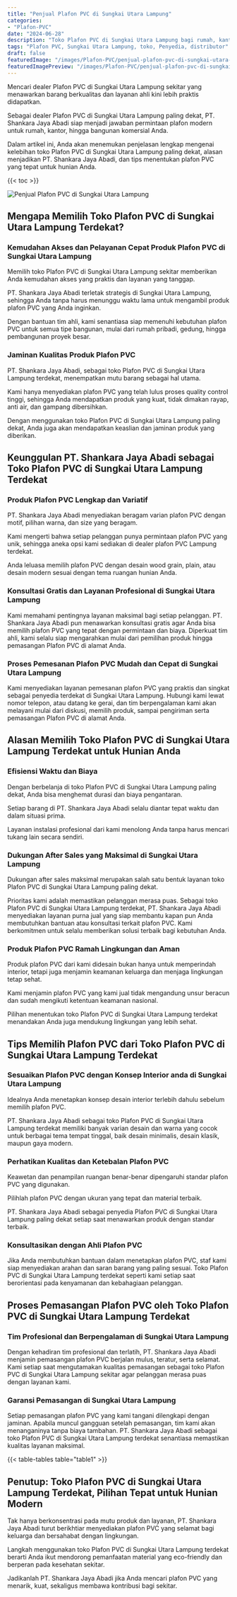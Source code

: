 ```yaml
---
title: "Penjual Plafon PVC di Sungkai Utara Lampung"
categories:
- "Plafon-PVC"
date: "2024-06-28"
description: "Toko Plafon PVC di Sungkai Utara Lampung bagi rumah, kantor, serta gerai. Produk berkualitas, beragam motif, variasi warna elegan, beserta servis instalasi dikerjakan oleh teknisi profesional serta garansi resmi!|Jasa distribusi Plafon PVC di Sungkai Utara Lampung bagi keperluan tempat tinggal, office, atau gerai, dengan material terbaik dan pemasangan oleh teknisi ahli dan jaminan resmi.|Pilihan Plafon PVC di Sungkai Utara Lampung yang andal untuk hunian, kantor, dan gerai, bersama material unggulan dan instalasi oleh tenaga ahli profesional serta kepastian resmi.|Penjualan Plafon PVC di Sungkai Utara Lampung bagi rumah, kantor, serta toko, beserta material terbaik dan penempatan ditangani oleh teknisi ahli, lengkap beserta kepastian resmi.}"
tags: "Plafon PVC, Sungkai Utara Lampung, toko, Penyedia, distributor"
draft: false
featuredImage: "/images/Plafon-PVC/penjual-plafon-pvc-di-sungkai-utara-lampung.png"
featuredImagePreview: "/images/Plafon-PVC/penjual-plafon-pvc-di-sungkai-utara-lampung.png"
---
```


Mencari dealer Plafon PVC di Sungkai Utara Lampung sekitar yang menawarkan barang berkualitas dan layanan ahli kini lebih praktis didapatkan.

Sebagai dealer Plafon PVC di Sungkai Utara Lampung paling dekat, PT. Shankara Jaya Abadi siap menjadi jawaban permintaan plafon modern untuk rumah, kantor, hingga bangunan komersial Anda.

Dalam artikel ini, Anda akan menemukan penjelasan lengkap mengenai kelebihan toko Plafon PVC di Sungkai Utara Lampung paling dekat, alasan menjadikan PT. Shankara Jaya Abadi, dan tips menentukan plafon PVC yang tepat untuk hunian Anda.

{{< toc >}}

![Penjual Plafon PVC di Sungkai Utara Lampung](/images/Plafon-PVC/Penjual-Plafon-PVC-di-Sungkai-Utara-Lampung.png)

## Mengapa Memilih Toko Plafon PVC di Sungkai Utara Lampung Terdekat?

### Kemudahan Akses dan Pelayanan Cepat Produk Plafon PVC di Sungkai Utara Lampung

Memilih toko Plafon PVC di Sungkai Utara Lampung sekitar memberikan Anda kemudahan akses yang praktis dan layanan yang tanggap.

PT. Shankara Jaya Abadi terletak strategis di Sungkai Utara Lampung, sehingga Anda tanpa harus menunggu waktu lama untuk mengambil produk plafon PVC yang Anda inginkan.

Dengan bantuan tim ahli, kami senantiasa siap memenuhi kebutuhan plafon PVC untuk semua tipe bangunan, mulai dari rumah pribadi, gedung, hingga pembangunan proyek besar.

### Jaminan Kualitas Produk Plafon PVC

PT. Shankara Jaya Abadi, sebagai toko Plafon PVC di Sungkai Utara Lampung terdekat, menempatkan mutu barang sebagai hal utama.

Kami hanya menyediakan plafon PVC yang telah lulus proses quality control tinggi, sehingga Anda mendapatkan produk yang kuat, tidak dimakan rayap, anti air, dan gampang dibersihkan.

Dengan menggunakan toko Plafon PVC di Sungkai Utara Lampung paling dekat, Anda juga akan mendapatkan keaslian dan jaminan produk yang diberikan.

## Keunggulan PT. Shankara Jaya Abadi sebagai Toko Plafon PVC di Sungkai Utara Lampung Terdekat

### Produk Plafon PVC Lengkap dan Variatif

PT. Shankara Jaya Abadi menyediakan beragam varian plafon PVC dengan motif, pilihan warna, dan size yang beragam.

Kami mengerti bahwa setiap pelanggan punya permintaan plafon PVC yang unik, sehingga aneka opsi kami sediakan di dealer plafon PVC Lampung terdekat.

Anda leluasa memilih plafon PVC dengan desain wood grain, plain, atau desain modern sesuai dengan tema ruangan hunian Anda.

### Konsultasi Gratis dan Layanan Profesional di Sungkai Utara Lampung

Kami memahami pentingnya layanan maksimal bagi setiap pelanggan. PT. Shankara Jaya Abadi pun menawarkan konsultasi gratis agar Anda bisa memilih plafon PVC yang tepat dengan permintaan dan biaya. Diperkuat tim ahli, kami selalu siap mengarahkan mulai dari pemilihan produk hingga pemasangan Plafon PVC di alamat Anda.

### Proses Pemesanan Plafon PVC Mudah dan Cepat di Sungkai Utara Lampung

Kami menyediakan layanan pemesanan plafon PVC yang praktis dan singkat sebagai penyedia terdekat di Sungkai Utara Lampung. Hubungi kami lewat nomor telepon, atau datang ke gerai, dan tim berpengalaman kami akan melayani mulai dari diskusi, memilih produk, sampai pengiriman serta pemasangan Plafon PVC di alamat Anda.

## Alasan Memilih Toko Plafon PVC di Sungkai Utara Lampung Terdekat untuk Hunian Anda

### Efisiensi Waktu dan Biaya

Dengan berbelanja di toko Plafon PVC di Sungkai Utara Lampung paling dekat, Anda bisa menghemat durasi dan biaya pengantaran.

Setiap barang di PT. Shankara Jaya Abadi selalu diantar tepat waktu dan dalam situasi prima.

Layanan instalasi profesional dari kami menolong Anda tanpa harus mencari tukang lain secara sendiri.

### Dukungan After Sales yang Maksimal di Sungkai Utara Lampung

Dukungan after sales maksimal merupakan salah satu bentuk layanan toko Plafon PVC di Sungkai Utara Lampung paling dekat.

Prioritas kami adalah memastikan pelanggan merasa puas. Sebagai toko Plafon PVC di Sungkai Utara Lampung terdekat, PT. Shankara Jaya Abadi menyediakan layanan purna jual yang siap membantu kapan pun Anda membutuhkan bantuan atau konsultasi terkait plafon PVC. Kami berkomitmen untuk selalu memberikan solusi terbaik bagi kebutuhan Anda.

### Produk Plafon PVC Ramah Lingkungan dan Aman

Produk plafon PVC dari kami didesain bukan hanya untuk memperindah interior, tetapi juga menjamin keamanan keluarga dan menjaga lingkungan tetap sehat.

Kami menjamin plafon PVC yang kami jual tidak mengandung unsur beracun dan sudah mengikuti ketentuan keamanan nasional.

Pilihan menentukan toko Plafon PVC di Sungkai Utara Lampung terdekat menandakan Anda juga mendukung lingkungan yang lebih sehat.

## Tips Memilih Plafon PVC dari Toko Plafon PVC di Sungkai Utara Lampung Terdekat

### Sesuaikan Plafon PVC dengan Konsep Interior anda di Sungkai Utara Lampung

Idealnya Anda menetapkan konsep desain interior terlebih dahulu sebelum memilih plafon PVC.

PT. Shankara Jaya Abadi sebagai toko Plafon PVC di Sungkai Utara Lampung terdekat memiliki banyak varian desain dan warna yang cocok untuk berbagai tema tempat tinggal, baik desain minimalis, desain klasik, maupun gaya modern.

### Perhatikan Kualitas dan Ketebalan Plafon PVC

Keawetan dan penampilan ruangan benar-benar dipengaruhi standar plafon PVC yang digunakan.

Pilihlah plafon PVC dengan ukuran yang tepat dan material terbaik.

PT. Shankara Jaya Abadi sebagai penyedia Plafon PVC di Sungkai Utara Lampung paling dekat setiap saat menawarkan produk dengan standar terbaik.

### Konsultasikan dengan Ahli Plafon PVC

Jika Anda membutuhkan bantuan dalam menetapkan plafon PVC, staf kami siap menyediakan arahan dan saran barang yang paling sesuai. Toko Plafon PVC di Sungkai Utara Lampung terdekat seperti kami setiap saat berorientasi pada kenyamanan dan kebahagiaan pelanggan.

## Proses Pemasangan Plafon PVC oleh Toko Plafon PVC di Sungkai Utara Lampung Terdekat

### Tim Profesional dan Berpengalaman di Sungkai Utara Lampung

Dengan kehadiran tim profesional dan terlatih, PT. Shankara Jaya Abadi menjamin pemasangan plafon PVC berjalan mulus, teratur, serta selamat. Kami setiap saat mengutamakan kualitas pemasangan sebagai toko Plafon PVC di Sungkai Utara Lampung sekitar agar pelanggan merasa puas dengan layanan kami.

### Garansi Pemasangan di Sungkai Utara Lampung

Setiap pemasangan plafon PVC yang kami tangani dilengkapi dengan jaminan. Apabila muncul gangguan setelah pemasangan, tim kami akan menanganinya tanpa biaya tambahan. PT. Shankara Jaya Abadi sebagai toko Plafon PVC di Sungkai Utara Lampung terdekat senantiasa memastikan kualitas layanan maksimal.

{{< table-tables table="table1" >}}

## Penutup: Toko Plafon PVC di Sungkai Utara Lampung Terdekat, Pilihan Tepat untuk Hunian Modern

Tak hanya berkonsentrasi pada mutu produk dan layanan, PT. Shankara Jaya Abadi turut berikhtiar menyediakan plafon PVC yang selamat bagi keluarga dan bersahabat dengan lingkungan.

Langkah menggunakan toko Plafon PVC di Sungkai Utara Lampung terdekat berarti Anda ikut mendorong pemanfaatan material yang eco-friendly dan berperan pada kesehatan sekitar.

Jadikanlah PT. Shankara Jaya Abadi jika Anda mencari plafon PVC yang menarik, kuat, sekaligus membawa kontribusi bagi sekitar.
